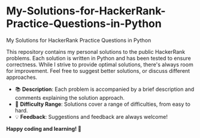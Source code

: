 # My-Solutions-for-HackerRank-Practice-Questions-in-Python
My Solutions for HackerRank Practice Questions in Python

This repository contains my personal solutions to the public HackerRank problems. Each solution is written in Python and has been tested to ensure correctness. While I strive to provide optimal solutions, there's always room for improvement. Feel free to suggest better solutions, or discuss different approaches.

- 📚 **Description**: Each problem is accompanied by a brief description and comments explaining the solution approach.
- 🚀 **Difficulty Range**: Solutions cover a range of difficulties, from easy to hard.
- 💡 **Feedback**: Suggestions and feedback are always welcome!

**Happy coding and learning! 🌟**
